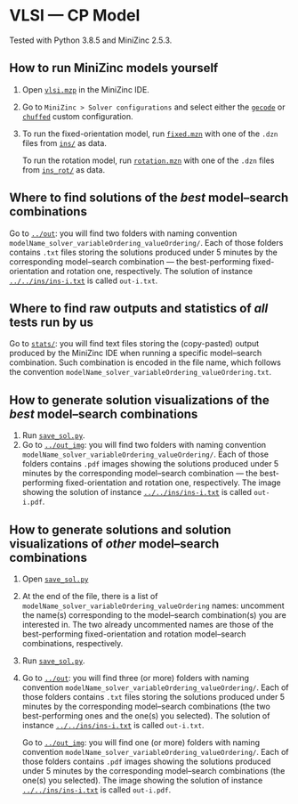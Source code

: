 # VLSI — CP Model

Tested with Python 3.8.5 and MiniZinc 2.5.3.

## How to run MiniZinc models yourself

1. Open  [`vlsi.mzp`](vlsi.mzp) in the MiniZinc IDE.
2. Go to `MiniZinc > Solver configurations` and select either the [`gecode`](gecode.mpc) or [`chuffed`](chuffed.mpc) custom configuration.
3. To run the fixed-orientation model, run [`fixed.mzn`](fixed.mzn) with one of the `.dzn` files from [`ins/`](ins/) as data.

    To run the rotation model, run [`rotation.mzn`](rotation.mzn) with one of the `.dzn` files from [`ins_rot/`](ins_rot/) as data.

## Where to find solutions of the *best* model–search combinations
Go to [`../out`](../out/): you will find two folders with naming convention `modelName_solver_variableOrdering_valueOrdering/`. Each of those folders contains `.txt` files storing the solutions produced under 5 minutes by the corresponding model–search combination — the best-performing fixed-orientation and rotation one, respectively. The solution of instance [`../../ins/ins-i.txt`](../../ins/) is called `out-i.txt`.

## Where to find raw outputs and statistics of *all* tests run by us
Go to [`stats/`](stats/): you will find text files storing the (copy-pasted) output produced by the MiniZinc IDE when running a specific model–search combination. Such combination is encoded in the file name, which follows the convention `modelName_solver_variableOrdering_valueOrdering.txt`.

## How to generate solution visualizations of the *best* model–search combinations
1. Run [`save_sol.py`](save_sol.py).
2. Go to [`../out_img`](../out_img/): you will find two folders with naming convention `modelName_solver_variableOrdering_valueOrdering/`. Each of those folders contains `.pdf` images showing the solutions produced under 5 minutes by the corresponding model–search combination — the best-performing fixed-orientation and rotation one, respectively. The image showing the solution of instance [`../../ins/ins-i.txt`](../../ins/) is called `out-i.pdf`.

## How to generate solutions and solution visualizations of *other* model–search combinations
1. Open [`save_sol.py`](save_sol.py)
2. At the end of the file, there is a list of `modelName_solver_variableOrdering_valueOrdering` names: uncomment the name(s) corresponding to the model–search combination(s) you are interested in. The two already uncommented names are those of the best-performing fixed-orientation and rotation model–search combinations, respectively.
3. Run [`save_sol.py`](save_sol.py).
4. Go to [`../out`](../out/): you will find three (or more) folders with naming convention `modelName_solver_variableOrdering_valueOrdering/`. Each of those folders contains `.txt` files storing the solutions produced under 5 minutes by the corresponding model–search combinations (the two best-performing ones and the one(s) you selected). The solution of instance [`../../ins/ins-i.txt`](../../ins/) is called `out-i.txt`.
    
    Go to [`../out_img`](../out_img/): you will find one (or more) folders with naming convention `modelName_solver_variableOrdering_valueOrdering/`. Each of those folders contains `.pdf` images showing the solutions produced under 5 minutes by the corresponding model–search combinations (the one(s) you selected). The image showing the solution of instance [`../../ins/ins-i.txt`](../../ins/) is called `out-i.pdf`.
    